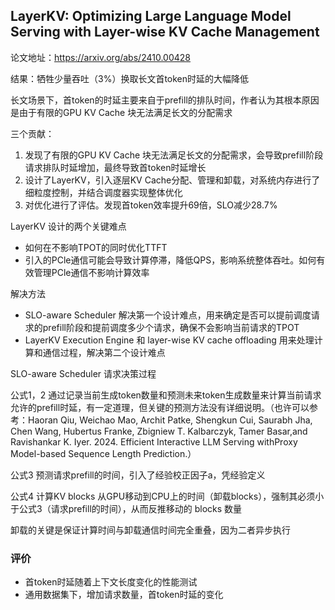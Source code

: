 ## LayerKV: Optimizing Large Language Model Serving with Layer-wise KV Cache Management

论文地址：https://arxiv.org/abs/2410.00428

结果：牺牲少量吞吐（3%）换取长文首token时延的大幅降低



长文场景下，首token的时延主要来自于prefill的排队时间，作者认为其根本原因是由于有限的GPU KV Cache 块无法满足长文的分配需求


三个贡献：

1. 发现了有限的GPU KV Cache 块无法满足长文的分配需求，会导致prefill阶段请求排队时延增加，最终导致首token时延增长
2. 设计了LayerKV，引入逐层KV Cache分配、管理和卸载，对系统内存进行了细粒度控制，并结合调度器实现整体优化
3. 对优化进行了评估。发现首token效率提升69倍，SLO减少28.7%



LayerKV 设计的两个关键难点

- 如何在不影响TPOT的同时优化TTFT
- 引入的PCle通信可能会导致计算停滞，降低QPS，影响系统整体吞吐。如何有效管理PCle通信不影响计算效率



解决方法

- SLO-aware Scheduler 解决第一个设计难点，用来确定是否可以提前调度请求的prefill阶段和提前调度多少个请求，确保不会影响当前请求的TPOT
- LayerKV Execution Engine 和 layer-wise KV cache offloading 用来处理计算和通信过程，解决第二个设计难点



SLO-aware Scheduler 请求决策过程

公式1，2 通过记录当前生成token数量和预测未来token生成数量来计算当前请求允许的prefill时延，有一定道理，但关键的预测方法没有详细说明。（也许可以参考：Haoran Qiu, Weichao Mao, Archit Patke, Shengkun Cui, Saurabh Jha, Chen Wang, Hubertus Franke, Zbigniew T. Kalbarczyk, Tamer Basar,and Ravishankar K. Iyer. 2024. Efficient Interactive LLM Serving withProxy Model-based Sequence Length Prediction.）



公式3 预测请求prefill的时间，引入了经验校正因子a，凭经验定义

公式4 计算KV blocks 从GPU移动到CPU上的时间（卸载blocks），强制其必须小于公式3（请求prefill的时间），从而反推移动的 blocks 数量

卸载的关键是保证计算时间与卸载通信时间完全重叠，因为二者异步执行

### 评价

- 首token时延随着上下文长度变化的性能测试
- 通用数据集下，增加请求数量，首token时延的变化